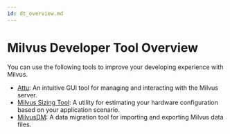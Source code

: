 ```yaml
---
id: dt_overview.md
---
```


# Milvus Developer Tool Overview


You can use the following tools to improve your developing experience with Milvus. 

- [Attu](https://github.com/zilliztech/attu): An intuitive GUI tool for managing and interacting with the Milvus server. 
- [Milvus Sizing Tool](https://milvus.io/sizing-tool): A utility for estimating your hardware configuration based on your application scenario. 
- [MilvusDM](https://www.zilliz.com/blog/Milvus-Data-Migration-Tool): A data migration tool for importing and exporting Milvus data files.
